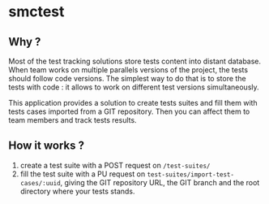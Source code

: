 # smctest

## Why ?

Most of the test tracking solutions store tests content into distant database.
When team works on multiple parallels versions of the project, the tests should follow code versions.
The simplest way to do that is to store the tests with code : it allows to work on different test
versions simultaneously.

This application provides a solution to create tests suites and fill them with tests cases imported
from a GIT repository. Then you can affect them to team members and track tests results.

## How it works ?

1. create a test suite with a POST request on `/test-suites/`
2. fill the test suite with a PU request on `test-suites/import-test-cases/:uuid`, giving
   the GIT repository URL, the GIT branch and the root directory where your tests stands.